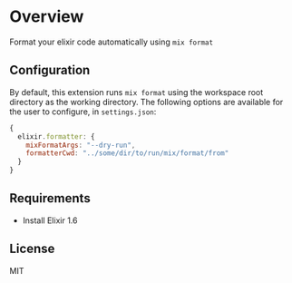 # Overview
Format your elixir code automatically using `mix format`

## Configuration
By default, this extension runs `mix format` using the workspace root directory as the working directory. The following
options are available for the user to configure, in `settings.json`:

```javascript
{
  elixir.formatter: {
    mixFormatArgs: "--dry-run",
    formatterCwd: "../some/dir/to/run/mix/format/from"
  }
}
```

## Requirements
* Install Elixir 1.6

## License
MIT

